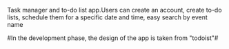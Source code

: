 
Task manager and to-do list app.Users can create an account, create to-do lists, schedule them for a specific date and time, easy search by event name
 

#In the development phase, the design of the app is taken from "todoist"#
 
